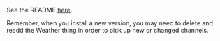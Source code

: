 See the README [here](https://github.com/mhilbush/openhab2-addons/blob/weather-company-binding/addons/binding/org.openhab.binding.weathercompany/README.md).

Remember, when you install a new version, you may need to delete and readd 
the Weather thing in order to pick up new or changed channels.
